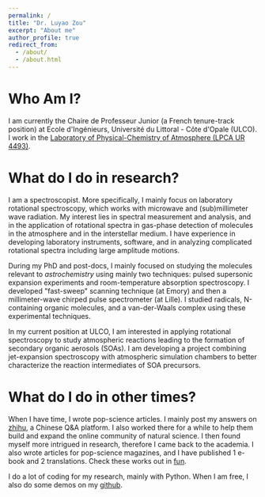```yaml
---
permalink: /
title: "Dr. Luyao Zou"
excerpt: "About me"
author_profile: true
redirect_from: 
  - /about/
  - /about.html
---
```



Who Am I?
=====

I am currently the Chaire de Professeur Junior (a French tenure-track position) at Ecole d'Ingénieurs, Université du Littoral - Côte d'Opale (ULCO). 
I work in the [Laboratory of Physical-Chemistry of Atmosphere (LPCA UR 4493)](https://lpca.univ-littoral.fr/home-2/).

What do I do in research?
=====

I am a spectroscopist. More specifically, I mainly focus on laboratory rotational spectroscopy, which works with microwave and (sub)millimeter wave radiation. My interest lies in spectral measurement and analysis, and in the application of rotational spectra in gas-phase detection of molecules in the atmosphere and in the interstellar medium. I have experience in developing laboratory instruments, software, and in analyzing complicated rotational spectra including large amplitude motions. 

During my PhD and post-docs, I mainly focused on studying the molecules relevant to *astrochemistry* using mainly two techniques: pulsed supersonic expansion experiments and room-temperature absorption spectroscopy. 
I developed "fast-sweep" scanning technique (at Emory) and then a millimeter-wave chirped pulse spectrometer (at Lille). 
I studied radicals, N-containing organic molecules, and a van-der-Waals complex using these experimental techniques. 

In my current position at ULCO, I am interested in applying rotational spectroscopy to study atmospheric reactions leading to the formation of secondary organic aerosols (SOAs).
I am developing a project combining jet-expansion spectroscopy with atmospheric simulation chambers to better characterize the reaction intermediates of SOA precursors. 


What do I do in other times?
========

When I have time, I wrote pop-science articles. I mainly post my answers on [zhihu](https://www.zhihu.com), a Chinese Q&amp;A platform. I also worked there for a while to help them build and expand the online community of natural science. I then found myself more intrigued in research, therefore I came back to the academia. I also wrote articles for pop-science magazines, and I have published 1 e-book and 2 translations. Check these works out in [fun](https://luyaozou.github.io/fun/).

I do a lot of coding for my research, mainly with Python. When I am free, I also do some demos on my [github](https://github.com/luyaozou).